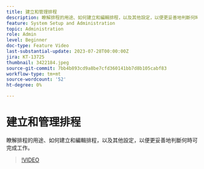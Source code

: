 ```yaml
---
title: 建立和管理排程
description: 瞭解排程的用途、如何建立和編輯排程，以及其他設定，以便更妥善地判斷何時可完成工作。
feature: System Setup and Administration
topic: Administration
role: Admin
level: Beginner
doc-type: Feature Video
last-substantial-update: 2023-07-28T00:00:00Z
jira: KT-13725
thumbnail: 3422184.jpeg
source-git-commit: 7bb4b893cd9a8be7cfd360141bb7d8b105cabf83
workflow-type: tm+mt
source-wordcount: '52'
ht-degree: 0%

---
```



# 建立和管理排程

瞭解排程的用途、如何建立和編輯排程，以及其他設定，以便更妥善地判斷何時可完成工作。

>[!VIDEO](https://video.tv.adobe.com/v/3422184/?learn=on)
